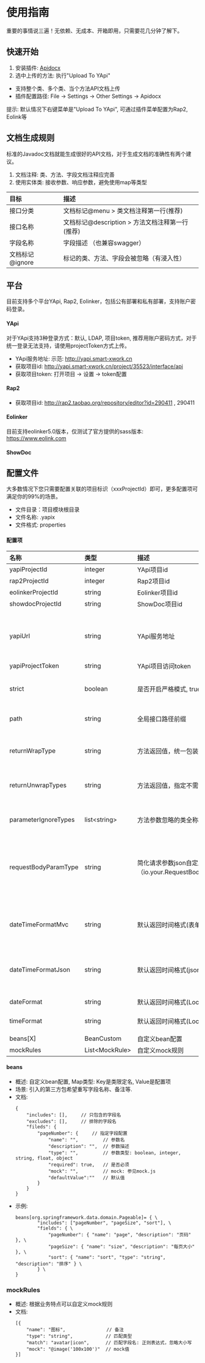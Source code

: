 # 使用指南
重要的事情说三遍！无依赖、无成本、开箱即用，只需要花几分钟了解下。

## 快速开始
1. 安装插件: [Apidocx](https://plugins.jetbrains.com/plugin/17425-yapi-x)
2. 选中上传的方法: 执行"Upload To YApi"

- 支持整个类、多个类、当个方法API文档上传
- 插件配置路径: File -> Settings -> Other Settings -> Apidocx

提示: 默认情况下右键菜单是"Upload To YApi", 可通过插件菜单配置为Rap2, Eolink等

## 文档生成规则
标准的Javadoc文档就能生成很好的API文档，对于生成文档的准确性有两个建议。
1. 文档注释: 类、方法、字段文档注释应完善
2. 使用实体类: 接收参数、响应参数，避免使用map等类型

| 目标 | 描述 |
| :---  | :--- |
| 接口分类 |  文档标记@menu > 类文档注释第一行(推荐)|
| 接口名称 |  文档标记@description > 方法文档注释第一行(推荐) |
| 字段名称 | 字段描述 （也兼容swagger） |
| 文档标记 @ignore | 标记的类、方法、字段会被忽略（有浸入性） |

## 平台
目前支持多个平台YApi, Rap2, Eolinker，包括公有部署和私有部署，支持账户密码登录。

#### YApi
对于YApi支持3种登录方式：默认, LDAP, 项目token, 推荐用账户密码方式，对于统一登录无法支持，请使用projectToken方式上传。
- YApi服务地址: 示范: http://yapi.smart-xwork.cn
- 获取项目id: http://yapi.smart-xwork.cn/project/35523/interface/api
- 获取项目token: 打开项目 -> 设置 -> token配置

#### Rap2
- 获取项目id: http://rap2.taobao.org/repository/editor?id=290411 , 290411

#### Eolinker
目前支持eolinker5.0版本，仅测试了官方提供的sass版本: https://www.eolink.com

#### ShowDoc

## 配置文件
大多数情况下您只需要配置关联的项目标识（xxxProjectId）即可，更多配置项可满足你的99%的场景。

- 文件目录：项目模块根目录
- 文件名称: .yapix
- 文件格式: properties
#### 配置项
| 名称                   | 类型                | 描述                                              | 备注                                        |
|:---------------------|:------------------|:------------------------------------------------|:------------------------------------------|
| yapiProjectId        | integer           | YApi项目id                                        |
| rap2ProjectId        | integer           | Rap2项目id                                        |
| eolinkerProjectId    | string            | Eolinker项目id                                    |
| showdocProjectId     | string            | ShowDoc项目id                                     |
|                      |                   |                                                 |
| yapiUrl              | string            | YApi服务地址                                        | 场景：插件无法支持YApi统一登录方式，此时可使用项目token方式        |
| yapiProjectToken     | string            | YApi项目访问token                                   |
|                      |                   |                                                 |
| strict               | boolean           | 是否开启严格模式, true(默认), false                       | 严格模式下不会解析无分类、无接口名的                        |
| path                 | string            | 全局接口路径前缀                                        | 严格模式下不会解析无分类、无接口名的                        |
|                      |                   |                                                 |
| returnWrapType       | string            | 方法返回值，统一包装类限定名                                  | 场景: spring统一配置了返回包装类                      |
| returnUnwrapTypes    | string            | 方法返回值，指定不需要包装的类                                 | 场景: 某些类不需要spring统一包装, 多个用英文逗号分割           |
| parameterIgnoreTypes | list&lt;string>   | 方法参数忽略的类全称                                      | 场景: 某些方法参数不是由浏览器客户端上传到                    |
| requestBodyParamType | string            | 简化请求参数json自定义注解（io.your.RequestBodyParam#value） | 场景: 自定义注解，实现简单json请求参数避免使用@RequestBody需要包装一个实体                    |
|                      |                   |                                                 |
| dateTimeFormatMvc    | string            | 默认返回时间格式(表单)                                    | 默认格式: yyyy-MM-dd HH:mm:ss, 时间轴配置: integer |
| dateTimeFormatJson   | string            | 默认返回时间格式(json)                                  | 默认格式: yyyy-MM-dd HH:mm:ss, 时间轴配置: integer |
| dateFormat           | string            | 默认返回时间格式(LocalDate)                             | 默认格式: yyyy-MM-dd                          |
| timeFormat           | string            | 默认返回时间格式(LocalTime)                             | 默认格式: HH:mm:ss                            |
|                      |                   |                                                 |
| beans[X]             | BeanCustom        | 自定义bean配置                                       |
| mockRules            | List&lt;MockRule> | 自定义mock规则                                       |

#### beans
- 概述: 自定义bean配置, Map类型: Key是类限定名, Value是配置项
- 场景: 引入的第三方包希望重写字段名称、备注等.
- 文档:
    ```
    {
    	"includes": [],		// 只包含的字段名
    	"excludes": [],		// 排除的字段名
    	"fileds": {
    		"pageNumber": { 	// 指定字段配置
    			"name": "",			// 参数名
    			"description": "",	// 参数描述
    			"type": "",			// 参数类型: boolean, integer, string, float, object
    			"required": true, 	// 是否必须
    			"mock": "", 		// mock: 参见mock.js
    			"defaultValue":"" 	// 默认值
    		}
    	}
    }
    ```
- 示例:
    ```properties
    beans[org.springframework.data.domain.Pageable]= { \
            "includes": ["pageNumber", "pageSize", "sort"], \
            "fields": { \
                "pageNumber": { "name": "page", "description": "页码" }, \
                "pageSize": { "name": "size", "description": "每页大小" }, \
                "sort": { "name": "sort", "type": "string", "description": "排序" } \
            } \
    }
    ```
### mockRules
- 概述: 根据业务特点可以自定义mock规则
- 文档:
    ```
    [{
    	"name": "图标",               // 备注
    	"type": "string",            // 匹配类型
    	"match": "avatar|icon",      // 匹配字段名: 正则表达式，忽略大小写
    	"mock": "@image('100x100')"  // mock值
    }]
    ```

